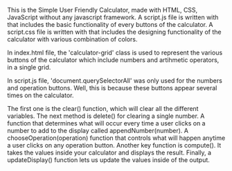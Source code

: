 This is the Simple User Friendly Calculator, made with HTML, CSS, JavaScript without any javascript framework.
A script.js file is written with that includes the basic functionality of every buttons of the calculator.
A script.css file is written with that includes the designing functionality of the calculator with various combination of colors.

In index.html file, the 'calculator-grid' class is used to represent the various buttons of the calculator which include numbers and artihmetic operators, in a single grid.

In script.js file, 'document.querySelectorAll' was only used for the numbers and operation buttons. Well, this is because these buttons appear several times on the calculator.

The first one is the clear() function, which will clear all the different variables. The next method is delete() for clearing a single number. A function that determines what will occur every time a user clicks on a number to add to the display called appendNumber(number). A chooseOperation(operation) function that controls what will happen anytime a user clicks on any operation button.
Another key function is compute(). It takes the values inside your calculator and displays the result.
Finally, a updateDisplay() function lets us update the values inside of the output.